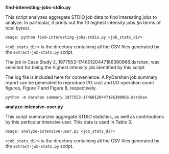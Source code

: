 **find-interesting-jobs-stdio.py**

This script analyzes aggregate STDIO job data to find interesting jobs to analyze. In particular, it prints out the 10 highest intensity jobs (in terms of total bytes).

`Usage: python find-interesting-jobs-stdio.py <job_stats_dir>`

`<job_stats_dir>` is the directory containing all the CSV files generated by the `extract-job-stats.py` script.

The job in Case Study 2, 1977553-17460120447186390966.darshan, was selected for being the highest intensity job identified by this script.

The log file is included here for convenience. A PyDarshan job summary report can be generated to reproduce I/O cost and I/O operation count figures, Figure 7 and Figure 8, respectively.

`python -m darshan summary 1977553-17460120447186390966.darshan`

**analyze-intensive-user.py**

This script summarizes aggregate STDIO statistics, as well as contributions by this particular intensive user. This data is used in Table 3.

`Usage: analyze-intensive-user.py <job_stats_dir>`

`<job_stats_dir>` is the directory containing all the CSV files generated by the `extract-job-stats.py` script.
